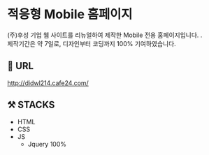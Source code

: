 # 적응형 Mobile 홈페이지
(주)후성 기업 웹 사이트를 리뉴얼하여 제작한 Mobile 전용 홈페이지입니다. .<br>
제작기간은 약 7일로, 디자인부터 코딩까지 100% 기여하였습니다.<br>

## 🔗 URL
http://didwl214.cafe24.com/

## ⚒️ STACKS
* HTML
* CSS
* JS
  + Jquery 100%
